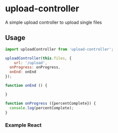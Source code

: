 # upload-controller

A simple upload controller to upload single files

## Usage

```js
import uploadController from 'upload-controller';

uploadController(this.files, {
	url: '/upload',
  onProgress: onProgress,
  onEnd: onEnd
});

function onEnd () {

}

function onProgress ({percentComplete}) {
  console.log(percentComplete);
}

```

### Example React
